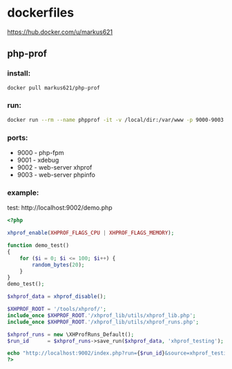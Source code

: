 # dockerfiles

https://hub.docker.com/u/markus621


## php-prof

### install:

```bash
docker pull markus621/php-prof
```

### run:

```bash
docker run --rm --name phpprof -it -v /local/dir:/var/www -p 9000-9003:9000-9003 markus621/php-prof
```

### ports:

* 9000 - php-fpm
* 9001 - xdebug
* 9002 - web-server xhprof
* 9003 - web-server phpinfo

### example:

test: http://localhost:9002/demo.php

```php
<?php

xhprof_enable(XHPROF_FLAGS_CPU | XHPROF_FLAGS_MEMORY);

function demo_test()
{
    for ($i = 0; $i <= 100; $i++) {
        random_bytes(20);
    }
}
demo_test();

$xhprof_data = xhprof_disable();

$XHPROF_ROOT = '/tools/xhprof/';
include_once $XHPROF_ROOT.'/xhprof_lib/utils/xhprof_lib.php';
include_once $XHPROF_ROOT.'/xhprof_lib/utils/xhprof_runs.php';

$xhprof_runs = new \XHProfRuns_Default();
$run_id      = $xhprof_runs->save_run($xhprof_data, 'xhprof_testing');

echo "http://localhost:9002/index.php?run={$run_id}&source=xhprof_testing";
?>
```
